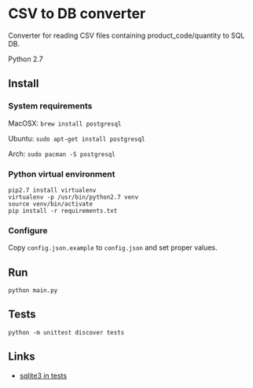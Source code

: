 # CSV to DB converter

Converter for reading CSV files containing product_code/quantity to SQL DB.

Python 2.7

## Install

### System requirements

MacOSX: `brew install postgresql`

Ubuntu: `sudo apt-get install postgresql`

Arch: `sudo pacman -S postgresql`

### Python virtual environment

    pip2.7 install virtualenv
    virtualenv -p /usr/bin/python2.7 venv
    source venv/bin/activate
    pip install -r requirements.txt

### Configure

Copy `config.json.example` to `config.json` and set proper values.

## Run

    python main.py

## Tests

    python -m unittest discover tests

## Links

- [sqlite3 in tests](https://docs.python.org/2/library/sqlite3.html)
